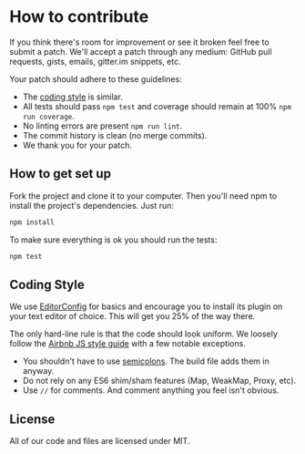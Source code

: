 # How to contribute

If you think there's room for improvement or see it broken feel free to submit a patch.
We'll accept a patch through any medium: GitHub pull requests, gists, emails,
gitter.im snippets, etc.

Your patch should adhere to these guidelines:

* The [coding style](#coding-style) is similar.
* All tests should pass `npm test` and coverage should remain at 100% `npm run coverage`.
* No linting errors are present `npm run lint`.
* The commit history is clean (no merge commits).
* We thank you for your patch.

## How to get set up

Fork the project and clone it to your computer. Then you'll need npm to install
the project's dependencies. Just run:

```bash
npm install
```

To make sure everything is ok you should run the tests:

```bash
npm test
```

## Coding Style

We use [EditorConfig](http://editorconfig.org/) for basics and encourage you
to install its plugin on your text editor of choice. This will get you 25% of
the way there.

The only hard-line rule is that the code should look uniform. We loosely follow
the [Airbnb JS style guide](https://github.com/airbnb/javascript) with a few
notable exceptions.

* You shouldn't have to use [semicolons](https://medium.com/@goatslacker/no-you-dont-need-semicolons-148d936b9cf2). The build file adds them in anyway.
* Do not rely on any ES6 shim/sham features (Map, WeakMap, Proxy, etc).
* Use `//` for comments. And comment anything you feel isn't obvious.

## License

All of our code and files are licensed under MIT.
